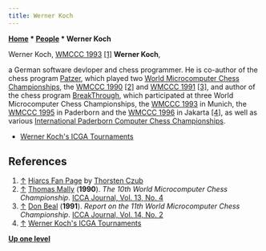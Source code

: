 ```yaml
---
title: Werner Koch
---
```

**[Home](Home "Home") \* [People](People "People") \* Werner Koch**



[](http://www.thorstenczub.de/hiarcs.html) Werner Koch, [WMCCC 1993](WMCCC_1993 "WMCCC 1993") <a id="cite-note-1" href="#cite-ref-1">[1]</a>
**Werner Koch**,  

a German software devloper and chess programmer. He is co-author of the chess program [Patzer](index.php?title=Patzer_(K)&action=edit&redlink=1 "Patzer (K) (page does not exist)"), which played two [World Microcomputer Chess Championships](World_Microcomputer_Chess_Championship "World Microcomputer Chess Championship"), the [WMCCC 1990](WMCCC_1990 "WMCCC 1990") <a id="cite-note-2" href="#cite-ref-2">[2]</a> and [WMCCC 1991](WMCCC_1991 "WMCCC 1991") <a id="cite-note-3" href="#cite-ref-3">[3]</a>, and author of the chess program [BreakThrough](BreakThrough "BreakThrough"), which participated at three World Microcomputer Chess Championships, the [WMCCC 1993](WMCCC_1993 "WMCCC 1993") in Munich, the [WMCCC 1995](WMCCC_1995 "WMCCC 1995") in Paderborn and the [WMCCC 1996](WMCCC_1996 "WMCCC 1996") in Jakarta <a id="cite-note-4" href="#cite-ref-4">[4]</a>, as well as various [International Paderborn Computer Chess Championships](IPCCC "IPCCC"). 






* [Werner Koch's ICGA Tournaments](https://www.game-ai-forum.org/icga-tournaments/person.php?id=180)


## References


1. <a id="cite-ref-1" href="#cite-note-1">↑</a> [Hiarcs Fan Page](http://www.thorstenczub.de/hiarcs.html) by [Thorsten Czub](Thorsten_Czub "Thorsten Czub")
2. <a id="cite-ref-2" href="#cite-note-2">↑</a> [Thomas Mally](Thomas_Mally "Thomas Mally") (**1990**). *The 10th World Microcomputer Chess Championship*. [ICCA Journal, Vol. 13, No. 4](ICGA_Journal#13_4 "ICGA Journal")
3. <a id="cite-ref-3" href="#cite-note-3">↑</a> [Don Beal](Don_Beal "Don Beal") (**1991**). *Report on the 11th World Microcomputer Chess Championship*. [ICCA Journal, Vol. 14, No. 2](ICGA_Journal#14_2 "ICGA Journal")
4. <a id="cite-ref-4" href="#cite-note-4">↑</a> [Werner Koch's ICGA Tournaments](https://www.game-ai-forum.org/icga-tournaments/person.php?id=180)

**[Up one level](People "People")**







 
